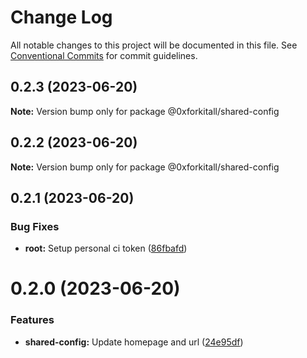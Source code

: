 # Change Log

All notable changes to this project will be documented in this file.
See [Conventional Commits](https://conventionalcommits.org) for commit guidelines.

## 0.2.3 (2023-06-20)

**Note:** Version bump only for package @0xforkitall/shared-config





## 0.2.2 (2023-06-20)

**Note:** Version bump only for package @0xforkitall/shared-config





## 0.2.1 (2023-06-20)


### Bug Fixes

* **root:** Setup personal ci token ([86fbafd](https://github.com/0xforkitall/dev-config/commit/86fbafde69b5c8b9f932702c11921fa834866e97))





# 0.2.0 (2023-06-20)


### Features

* **shared-config:** Update homepage and url ([24e95df](https://github.com/0xforkitall/dev-config/commit/24e95dfa6e02c549706f4d7912d41651961a675b))
